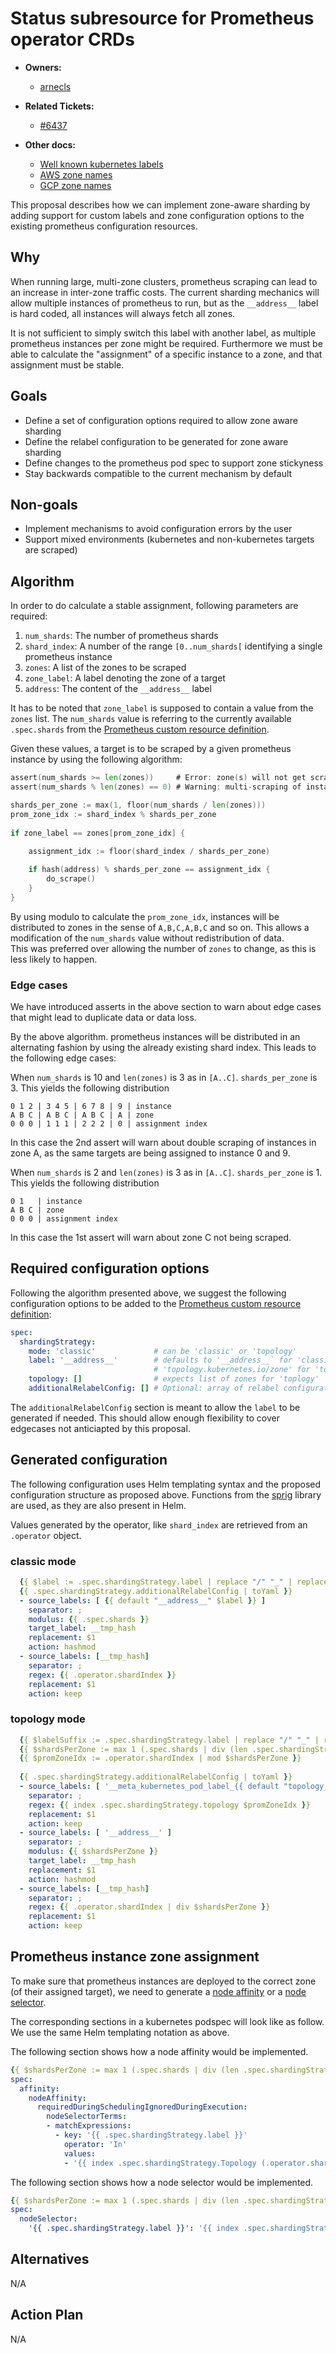 # Status subresource for Prometheus operator CRDs

* **Owners:**
  * [arnecls](https://github.com/arnecls)

* **Related Tickets:**
  * [#6437](https://github.com/prometheus-operator/prometheus-operator/issues/6437)

* **Other docs:** 
  * [Well known kubernetes labels](https://kubernetes.io/docs/reference/labels-annotations-taints/#topologykubernetesiozone)
  * [AWS zone names](https://docs.aws.amazon.com/AWSEC2/latest/UserGuide/using-regions-availability-zones.html#concepts-availability-zones)
  * [GCP zone names](https://cloud.google.com/compute/docs/regions-zones#available)

This proposal describes how we can implement zone-aware sharding by adding
support for custom labels and zone configuration options to the existing 
prometheus configuration resources. 

## Why

When running large, multi-zone clusters, prometheus scraping can lead to an
increase in inter-zone traffic costs. The current sharding mechanics will
allow multiple instances of prometheus to run, but as the `__address__` label
is hard coded, all instances will always fetch all zones.

It is not sufficient to simply switch this label with another label, as 
multiple prometheus instances per zone might be required. Furthermore we
must be able to calculate the "assignment" of a specific instance to a zone,
and that assignment must be stable.

## Goals

- Define a set of configuration options required to allow zone aware sharding
- Define the relabel configuration to be generated for zone aware sharding
- Define changes to the prometheus pod spec to support zone stickyness
- Stay backwards compatible to the current mechanism by default

## Non-goals

- Implement mechanisms to avoid configuration errors by the user
- Support mixed environments (kubernetes and non-kubernetes targets are scraped)

## Algorithm

In order to do calculate a stable assignment, following parameters are required:

1. `num_shards`: The number of prometheus shards
1. `shard_index`: A number of the range `[0..num_shards[` identifying a single prometheus instance
1. `zones`: A list of the zones to be scraped
2. `zone_label`: A label denoting the zone of a target
3. `address`: The content of the `__address__` label

It has to be noted that `zone_label` is supposed to contain a value from the
`zones` list.
The `num_shards` value is referring to the currently available `.spec.shards`
from the [Prometheus custom resource definition](https://github.com/prometheus-operator/prometheus-operator/blob/main/Documentation/api.md#monitoring.coreos.com/v1.Prometheus).

Given these values, a target is to be scraped by a given prometheus instance 
by using the following algorithm:

```go
assert(num_shards >= len(zones))     # Error: zone(s) will not get scraped
assert(num_shards % len(zones) == 0) # Warning: multi-scraping of instances

shards_per_zone := max(1, floor(num_shards / len(zones)))
prom_zone_idx := shard_index % shards_per_zone
    
if zone_label == zones[prom_zone_idx] {
    
    assignment_idx := floor(shard_index / shards_per_zone)

    if hash(address) % shards_per_zone == assignment_idx {
        do_scrape()
    }
}
```

By using modulo to calculate the `prom_zone_idx`, instances will be distributed
to zones in the sense of `A,B,C,A,B,C` and so on. This allows a modification of
the `num_shards` value without redistribution of data.  
This was preferred over allowing the number of `zones` to change, as this is
less likely to happen.

### Edge cases

We have introduced asserts in the above section to warn about edge cases that
might lead to duplicate data or data loss.

By the above algorithm. prometheus instances will be distributed in an
alternating fashion by using the already existing shard index.
This leads to the following edge cases:

When `num_shards` is 10 and `len(zones)` is 3 as in `[A..C]`.
`shards_per_zone` is 3. This yields the following distribution

```
0 1 2 | 3 4 5 | 6 7 8 | 9 | instance
A B C | A B C | A B C | A | zone
0 0 0 | 1 1 1 | 2 2 2 | 0 | assignment index
```

In this case the 2nd assert will warn about double scraping of instances in
zone A, as the same targets are being assigned to instance 0 and 9.

When `num_shards` is 2 and `len(zones)` is 3 as in `[A..C]`.
`shards_per_zone` is 1. This yields the following distribution

```
0 1   | instance
A B C | zone
0 0 0 | assignment index
```

In this case the 1st assert will warn about zone C not being scraped.

## Required configuration options

Following the algorithm presented above, we suggest the following configuration
options to be added to the [Prometheus custom resource definition](https://github.com/prometheus-operator/prometheus-operator/blob/main/Documentation/api.md#monitoring.coreos.com/v1.Prometheus):

```yaml
spec:
  shardingStrategy:
    mode: 'classic'             # can be 'classic' or 'topology'
    label: '__address__'        # defaults to '__address__` for 'classic' and 
                                # 'topology.kubernetes.io/zone' for 'topology'
    topology: []                # expects list of zones for 'toplogy'
    additionalRelabelConfig: [] # Optional: array of relabel configurations
```

The `additionalRelabelConfig` section is meant to allow the `label` to be
generated if needed. This should allow enough flexibility to cover edgecases
not anticiapted by this proposal.

## Generated configuration

The following configuration uses Helm templating syntax and the proposed
configuration structure as proposed above. Functions from the [sprig](https://masterminds.github.io/sprig/)
library are used, as they are also present in Helm.

Values generated by the operator, like `shard_index` are retrieved from an
`.operator` object.

### classic mode

```yaml
  {{ $label := .spec.shardingStrategy.label | replace "/" "_" | replace "." "_" }}
  {{ .spec.shardingStrategy.additionalRelabelConfig | toYaml }}
  - source_labels: [ {{ default "__address__" $label }} ] 
    separator: ;
    modulus: {{ .spec.shards }}
    target_label: __tmp_hash
    replacement: $1
    action: hashmod
  - source_labels: [__tmp_hash]
    separator: ;
    regex: {{ .operator.shardIndex }}
    replacement: $1
    action: keep
```

### topology mode

```yaml
  {{ $labelSuffix := .spec.shardingStrategy.label | replace "/" "_" | replace "." "_" }}
  {{ $shardsPerZone := max 1 (.spec.shards | div (len .spec.shardingStrategy.Topology)) }}
  {{ $promZoneIdx := .operator.shardIndex | mod $shardsPerZone }}
  
  {{ .spec.shardingStrategy.additionalRelabelConfig | toYaml }}
  - source_labels: [ '__meta_kubernetes_pod_label_{{ default "topology_kubernetes_io_zone" $labelSuffix }}' ]
    separator: ;
    regex: {{ index .spec.shardingStrategy.topology $promZoneIdx }}
    replacement: $1
    action: keep
  - source_labels: [ '__address__' ] 
    separator: ;
    modulus: {{ $shardsPerZone }}
    target_label: __tmp_hash
    replacement: $1
    action: hashmod
  - source_labels: [__tmp_hash]
    separator: ;
    regex: {{ .operator.shardIndex | div $shardsPerZone }}
    replacement: $1
    action: keep
```

## Prometheus instance zone assignment

To make sure that prometheus instances are deployed to the correct zone (of their 
assigned target), we need to generate a [node affinity](https://kubernetes.io/docs/concepts/scheduling-eviction/assign-pod-node/#node-affinity)
or a [node selector](https://kubernetes.io/docs/tasks/configure-pod-container/assign-pods-nodes/#create-a-pod-that-gets-scheduled-to-your-chosen-node).

The corresponding sections in a kubernetes podspec will look like as follow.  
We use the same Helm templating notation as above.

The following section shows how a node affinity would be implemented.

```yaml
{{ $shardsPerZone := max 1 (.spec.shards | div (len .spec.shardingStrategy.Topology)) }}
spec:
  affinity:
    nodeAffinity:
      requiredDuringSchedulingIgnoredDuringExecution:
        nodeSelectorTerms:
        - matchExpressions:
          - key: '{{ .spec.shardingStrategy.label }}'
            operator: 'In'
            values:
            - '{{ index .spec.shardingStrategy.Topology (.operator.shardIndex | div $shardsPerZone) }}'
```

The following section shows how a node selector would be implemented.

```yaml
{{ $shardsPerZone := max 1 (.spec.shards | div (len .spec.shardingStrategy.Topology)) }}
spec:
  nodeSelector:
    '{{ .spec.shardingStrategy.label }}': '{{ index .spec.shardingStrategy.Topology (.operator.shardIndex | div $shardsPerZone) }}'
```

## Alternatives

N/A

## Action Plan

N/A
